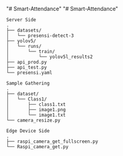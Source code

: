 "# Smart-Attendance" 
"# Smart-Attendance" 

```
Server Side
.
├── datasets/
│   └── presensi-detect-3
├── yolov5/
│   └── runs/
│       └── train/
│           └── yolov5l_results2
├── api_prod.py
├── api_test.py
└── presensi.yaml
```
```
Sample Gathering
.
├── dataset/
│   └── Class1/
│       ├── class1.txt
│       ├── image1.png
│       └── image1.txt
└── camera_resize.py
```

```
Edge Device Side
.
├── raspi_camera_get_fullscreen.py
└── Raspi_camera_get.py
```

